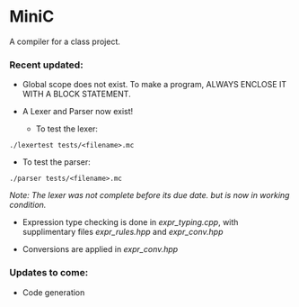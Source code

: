 # MiniC

A compiler for a class project. 

### Recent updated:
* Global scope does not exist. To make a program, ALWAYS ENCLOSE IT WITH A BLOCK STATEMENT.

* A Lexer and Parser now exist! 
  * To test the lexer:
``` 
./lexertest tests/<filename>.mc
```
  * To test the parser:
``` 
./parser tests/<filename>.mc
```
*Note: The lexer was not complete before its due date. but is now in working condition.*

* Expression type checking is done in *expr\_typing.cpp*, with 
supplimentary files *expr\_rules.hpp* and *expr\_conv.hpp*

* Conversions are applied in *expr\_conv.hpp*

### Updates to come:

* Code generation


